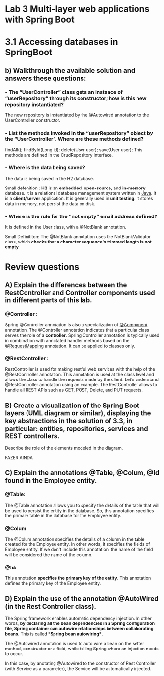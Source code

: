 # Lab 3 Multi-layer web applications with Spring Boot

# 3.1 Accessing databases in SpringBoot

## b) Walkthrough the available solution and answers these questions:

### \- The “UserController” class gets an instance of “userRepository” through its constructor; how is this new repository instantiated?

The new repository is instantiated by the @Autowired annotation to the UserController constructor.

### \- List the methods invoked in the “userRepository” object by the “UserController”. Where are these methods defined?

findAll(); findById(Long id); delete(User user); save(User user); This methods are defined in the CrudRepository interface.

### \- Where is the data being saved?

The data is being saved in the H2 database.

Small defenition : **H2** is an **embedded, open-source,** and **in-memory** database. It is a relational database management system written in [Java](https://www.javatpoint.com/java-tutorial). It is a **client/server** application. It is generally used in **unit testing**. It stores data in memory, not persist the data on disk.

### \- Where is the rule for the “not empty” email address defined?

 It is defined in the User class, with a @NotBlank annotation.

Small Definititon: The @NotBlank annotation uses the NotBlankValidator class, which **checks that a character sequence's trimmed length is not empty**

# Review questions

## A) Explain the differences between the RestController and Controller components used in different parts of this lab.

### @Controller :

Spring @Controller annotation is also a specialization of [@Component](https://www.geeksforgeeks.org/spring-component-annotation-with-example/) annotation. The @Controller annotation indicates that a particular class serves the role of a **controller**. Spring Controller annotation is typically used in combination with annotated handler methods based on the [@RequestMapping](https://www.geeksforgeeks.org/spring-requestmapping-annotation-with-example/) annotation. It can be applied to classes only. 

### @RestController :

RestController is used for making restful web services with the help of  the @RestController annotation. This annotation is used at the class  level and allows the class to handle the requests made by the client.  Let’s understand @RestController annotation using an example. The  RestController allows to handle all REST APIs such as GET, POST, Delete, and PUT requests. 

## B) Create a visualization of the Spring Boot layers (UML diagram or similar), displaying the key abstractions in the solution of 3.3, in particular: entities, repositories, services and REST controllers.
Describe the role of the elements modeled in the diagram.

FAZER AINDA

## C) Explain the annotations @Table, @Colum, @Id found in the Employee entity.

### @Table: 

The @Table annotation allows you to specify the details of the table that will be used to persist the entity in the database. So, this annotation specifies the primary table in the database for the Employee entity.

### @Colum:

The @Colum annotation specifies the details of a column in the table created for the Employee  entity. In other words, it specifies the fields of Employee entity. If we don't include this annotation, the name of the field will be  considered the name of the column.

### @Id:

This annotation **specifies the primary key of the entity**. This annotation defines the primary key of the Employee entity.

## D) Explain the use of the annotation @AutoWired (in the Rest Controller class).

The Spring framework enables automatic dependency injection. In other words, **by declaring all the bean dependencies in a Spring configuration file,  Spring container can autowire relationships between collaborating beans**. This is called ***Spring bean autowiring\***.

The @Autowired annotation is used to auto wire a bean on the setter method, constructor or a field, while telling Spring where an injection needs to occur.

In this case, by anotating @Autowired to the constructor of Rest Controller (with  Service as a parameter), the Service will be automatically injected.


